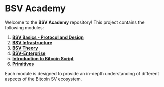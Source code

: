 # BSV Academy

Welcome to the **BSV Academy** repository! This project contains the following modules:

1. **[BSV Basics - Protocol and Design](BSV%20Basics%20-%20Protocol%20and%20Design/)**
2. **[BSV Infrastructure](BSV%20Infrastructure/)**
3. **[BSV Theory](BSV%20Theory/)**
4. **[BSV-Enterprise](BSV-Enterprise/)**
5. **[Introduction to Bitcoin Script](Introduction%20to%20Bitcoin%20Script/)**
6. **[Primitives](Primitives/)**

Each module is designed to provide an in-depth understanding of different aspects of the Bitcoin SV ecosystem.

